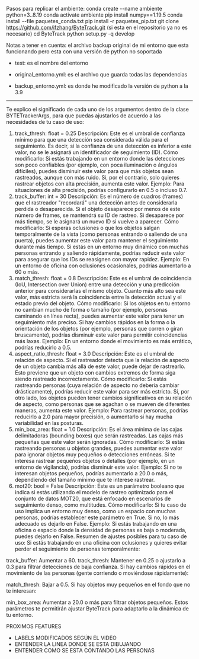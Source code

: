 Pasos para replicar el ambiente:
conda create --name ambiente python=3..8.19
conda activate ambiente
pip install numpy==1.19.5
conda install --file paquetes_conda.txt
pip install -r paquetes_pip.txt
git clone https://github.com/ifzhang/ByteTrack.git (si esta en el repositorio ya no es necesario)
cd ByteTrack
python setup.py -q develop

Notas a tener en cuenta:
el archivo backup original de mi entorno que esta funcionando pero esta con una versión de python no soportada

- test: es el nombre del entorno
- original_entorno.yml: es el archivo que guarda todas las dependencias


- backup_entorno.yml: es donde he modificado la versión de python a la 3.9

------------------------------------------------------------------------------------------------------------------

Te explico el significado de cada uno de los argumentos dentro de la clase BYTETrackerArgs, para que puedas ajustarlos de acuerdo a las necesidades de tu caso de uso:

1. track_thresh: float = 0.25
Descripción: Este es el umbral de confianza mínimo para que una detección sea considerada válida para el seguimiento. Es decir, si la confianza de una detección es inferior a este valor, no se le asignará un identificador de seguimiento (ID).
Cómo modificarlo: Si estás trabajando en un entorno donde las detecciones son poco confiables (por ejemplo, con poca iluminación o ángulos difíciles), puedes disminuir este valor para que más objetos sean rastreados, aunque con más ruido. Si, por el contrario, solo quieres rastrear objetos con alta precisión, aumenta este valor.
Ejemplo: Para situaciones de alta precisión, podrías configurarlo en 0.5 o incluso 0.7.
2. track_buffer: int = 30
Descripción: Es el número de cuadros (frames) que el rastreador "recordará" una detección antes de considerarla perdida o desaparecida. Si el objeto desaparece por menos de este número de frames, se mantendrá su ID de rastreo. Si desaparece por más tiempo, se le asignará un nuevo ID si vuelve a aparecer.
Cómo modificarlo: Si esperas oclusiones o que los objetos salgan temporalmente de la vista (como personas entrando o saliendo de una puerta), puedes aumentar este valor para mantener el seguimiento durante más tiempo. Si estás en un entorno muy dinámico con muchas personas entrando y saliendo rápidamente, podrías reducir este valor para asegurar que los IDs se reasignen con mayor rapidez.
Ejemplo: En un entorno de oficina con oclusiones ocasionales, podrías aumentarlo a 60 o más.
3. match_thresh: float = 0.8
Descripción: Este es el umbral de coincidencia (IoU, Intersection over Union) entre una detección y una predicción anterior para considerarlas el mismo objeto. Cuanto más alto sea este valor, más estricta será la coincidencia entre la detección actual y el estado previo del objeto.
Cómo modificarlo: Si los objetos en tu entorno no cambian mucho de forma o tamaño (por ejemplo, personas caminando en línea recta), puedes aumentar este valor para tener un seguimiento más preciso. Si hay cambios rápidos en la forma o la orientación de los objetos (por ejemplo, personas que corren o giran bruscamente), podrías disminuir este valor para permitir coincidencias más laxas.
Ejemplo: En un entorno donde el movimiento es más errático, podrías reducirlo a 0.5.
4. aspect_ratio_thresh: float = 3.0
Descripción: Este es el umbral de relación de aspecto. Si el rastreador detecta que la relación de aspecto de un objeto cambia más allá de este valor, puede dejar de rastrearlo. Esto previene que un objeto con cambios extremos de forma siga siendo rastreado incorrectamente.
Cómo modificarlo: Si estás rastreando personas (cuya relación de aspecto no debería cambiar drásticamente), podrías reducir este valor para ser más estricto. Si, por otro lado, los objetos pueden tener cambios significativos en su relación de aspecto, como personas que se agachan o se mueven de diferentes maneras, aumenta este valor.
Ejemplo: Para rastrear personas, podrías reducirlo a 2.0 para mayor precisión, o aumentarlo si hay mucha variabilidad en las posturas.
5. min_box_area: float = 1.0
Descripción: Es el área mínima de las cajas delimitadoras (bounding boxes) que serán rastreadas. Las cajas más pequeñas que este valor serán ignoradas.
Cómo modificarlo: Si estás rastreando personas u objetos grandes, puedes aumentar este valor para ignorar objetos muy pequeños o detecciones erróneas. Si te interesa rastrear pequeños objetos o detalles (por ejemplo, en un entorno de vigilancia), podrías disminuir este valor.
Ejemplo: Si no te interesan objetos pequeños, podrías aumentarlo a 20.0 o más, dependiendo del tamaño mínimo que te interese rastrear.
6. mot20: bool = False
Descripción: Este es un parámetro booleano que indica si estás utilizando el modelo de rastreo optimizado para el conjunto de datos MOT20, que está enfocado en escenarios de seguimiento denso, como multitudes.
Cómo modificarlo: Si tu caso de uso implica un entorno muy denso, como un espacio con muchas personas, podrías establecer este parámetro en True. Si no, lo más adecuado es dejarlo en False.
Ejemplo: Si estás trabajando en una oficina o espacio donde la densidad de personas es baja o moderada, puedes dejarlo en False.
Resumen de ajustes posibles para tu caso de uso:
Si estás trabajando en una oficina con oclusiones y quieres evitar perder el seguimiento de personas temporalmente:

track_buffer: Aumentar a 60.
track_thresh: Mantener en 0.25 o ajustarlo a 0.3 para filtrar detecciones de baja confianza.
Si hay cambios rápidos en el movimiento de las personas (gente corriendo o moviéndose rápidamente):

match_thresh: Bajar a 0.5.
Si hay objetos muy pequeños en el fondo que no te interesan:

min_box_area: Aumentar a 20.0 o más para filtrar objetos pequeños.
Estos parámetros te permitirán ajustar ByteTrack para adaptarlo a la dinámica de tu entorno.



PROXIMOS FEATURES
- LABELS MODIFICADOS SEGÚN EL VIDEO
- ENTENDER LA LINEA DONDE SE ESTA DIBUJANDO
- ENTENDER COMO SE ESTA CONTANDO LAS PERSONAS
